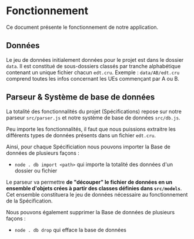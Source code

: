 # Fonctionnement

Ce document présente le fonctionnement de notre application.

## Données

Le jeu de données initialement données pour le projet est dans le dossier `data`. Il est constitué de sous-dossiers classés par tranche alphabétique contenant un unique fichier chacun `edt.cru`.
Exemple : `data/AB/edt.cru` comprend toutes les infos concernant les UEs commençant par A ou B.

## Parseur & Système de base de données

La totalité des fonctionnalités du projet (Spécifications) repose sur notre parseur `src/parser.js` et notre système de base de données `src/db.js`.

Peu importe les fonctionnalités, il faut que nous puissions extraitre les différents types de données présents dans un fichier `edt.cru`.

Ainsi, pour chaque Spécificiation nous pouvons importer la Base de données de plusieurs façons :

- `node . db import <path>` qui importe la totalité des données d'un dossier ou fichier

Le parseur va permettre **de "découper" le fichier de données en un ensemble d'objets crées à partir des classes définies dans `src/models`**. Cet ensemble constituera le jeu de données nécessaire au fonctionnement de la Spécification.

Nous pouvons également supprimer la Base de données de plusieurs façons :

- `node . db drop` qui efface la base de données

